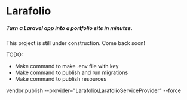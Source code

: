# Larafolio  
##### Turn a Laravel app into a portfolio site in minutes. 

This project is still under construction. Come back soon!

TODO:
  * Make command to make .env file with key
  * Make command to publish and run migrations
  * Make command to publish resources 

vendor:publish --provider="Larafolio\LarafolioServiceProvider" --force
